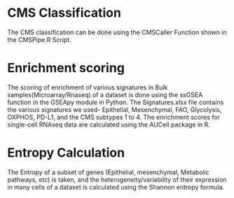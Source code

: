 # CMS Classification
The CMS classification can be done using the CMSCaller Function shown in the CMSPipe.R Script.

# Enrichment scoring
The scoring of enrichment of various signatures in Bulk samples(Microarray/Rnaseq) of a dataset is done using the ssGSEA function in the GSEApy module in Python. The Signatures.xlsx file contains the various signatures we used- Epithelial, Mesenchymal, FAO, Glycolysis, OXPHOS, PD-L1, and the CMS subtypes 1 to 4. The enrichment scores for single-cell RNAseq data are calculated using the AUCell package in R.

# Entropy Calculation
The Entropy of a subset of genes (Epithelial, mesenchymal, Metabolic pathways, etc) is taken, and the heterogeneity/variability of their expression in many cells of a dataset is calculated using the Shannon entropy formula.
